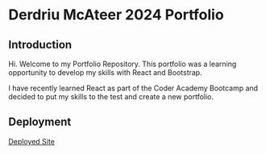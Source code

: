 # Derdriu McAteer 2024 Portfolio 

## Introduction 
Hi. Welcome to my Portfolio Repository. This portfolio was a learning opportunity to develop my skills with React and Bootstrap. 

I have recently learned React as part of the Coder Academy Bootcamp and decided to put my skills to the test and create a new portfolio. 

## Deployment 
[Deployed Site](https://derdriu-mcateer.netlify.app/)